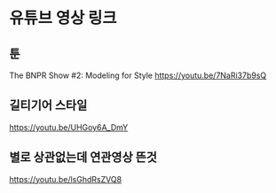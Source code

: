

# 유튜브 영상 링크

## 툰
The BNPR Show #2: Modeling for Style https://youtu.be/7NaRi37b9sQ

## 길티기어  스타일
https://youtu.be/UHGoy6A_DmY



## 별로 상관없는데 연관영상 뜬것
https://youtu.be/lsGhdRsZVQ8
